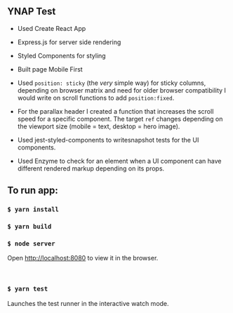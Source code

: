   
## YNAP Test


 - Used Create React App
 - Express.js for server side rendering
 - Styled Components for styling
 - Built page Mobile First
 - Used `position: sticky` (the *very* simple way) for sticky columns,
   depending on browser matrix and need for older browser compatibility
   I would write on scroll functions to add `position:fixed`.
 - For the parallax header I created a function that increases the
   scroll speed for a specific component. The target `ref` changes depending on the viewport size (mobile = text, desktop = hero image).
   
 - Used jest-styled-components to writesnapshot tests for the UI components.
 - Used Enzyme to check for an element when a UI component can have different rendered markup depending on its props.
 


## To run app:
   
### `$ yarn install`
### `$ yarn build`
### `$ node server`

Open [http://localhost:8080](http://localhost:8080) to view it in the browser.


 
 
<br>

### `$ yarn test`

Launches the test runner in the interactive watch mode.<br>

 